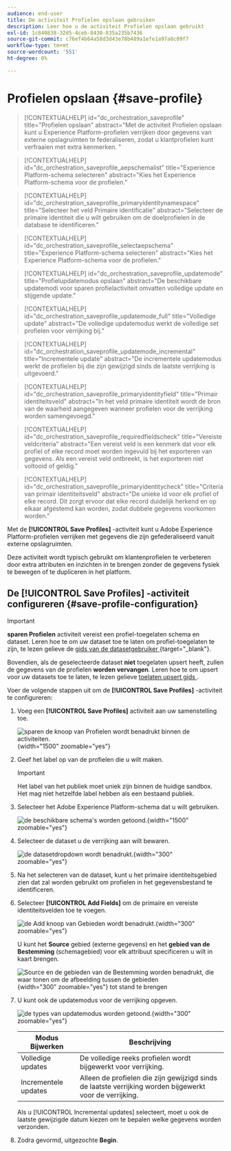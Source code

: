 ```yaml
---
audience: end-user
title: De activiteit Profielen opslaan gebruiken
description: Leer hoe u de activiteit Profielen opslaan gebruikt
exl-id: 1c840838-32d5-4ceb-8430-835a235b7436
source-git-commit: c76ef4b64a58d3d43e78b489a1efe1a97a8c09f7
workflow-type: tm+mt
source-wordcount: '551'
ht-degree: 0%

---
```


# Profielen opslaan {#save-profile}

>[!CONTEXTUALHELP]
>id="dc_orchestration_saveprofile"
>title="Profielen opslaan"
>abstract="Met de activiteit Profielen opslaan kunt u Experience Platform-profielen verrijken door gegevens van externe opslagruimten te federaliseren, zodat u klantprofielen kunt verfraaien met extra kenmerken. "

>[!CONTEXTUALHELP]
>id="dc_orchestration_saveprofile_aepschemalist"
>title="Experience Platform-schema selecteren"
>abstract="Kies het Experience Platform-schema voor de profielen."

>[!CONTEXTUALHELP]
>id="dc_orchestration_saveprofile_primaryidentitynamespace"
>title="Selecteer het veld Primaire identificatie"
>abstract="Selecteer de primaire identiteit die u wilt gebruiken om de doelprofielen in de database te identificeren."

>[!CONTEXTUALHELP]
>id="dc_orchestration_saveprofile_selectaepschema"
>title="Experience Platform-schema selecteren"
>abstract="Kies het Experience Platform-schema voor de profielen."

>[!CONTEXTUALHELP]
>id="dc_orchestration_saveprofile_updatemode"
>title="Profielupdatemodus opslaan"
>abstract="De beschikbare updatemodi voor sparen profielactiviteit omvatten volledige update en stijgende update."

>[!CONTEXTUALHELP]
>id="dc_orchestration_saveprofile_updatemode_full"
>title="Volledige update"
>abstract="De volledige updatemodus werkt de volledige set profielen voor verrijking bij."

>[!CONTEXTUALHELP]
>id="dc_orchestration_saveprofile_updatemode_incremental"
>title="Incrementele update"
>abstract="De incrementele updatemodus werkt de profielen bij die zijn gewijzigd sinds de laatste verrijking is uitgevoerd."

>[!CONTEXTUALHELP]
>id="dc_orchestration_saveprofile_primaryidentityfield"
>title="Primair identiteitsveld"
>abstract="In het veld primaire identiteit wordt de bron van de waarheid aangegeven wanneer profielen voor de verrijking worden samengevoegd."

>[!CONTEXTUALHELP]
>id="dc_orchestration_saveprofile_requiredfieldscheck"
>title="Vereiste veldcriteria"
>abstract="Een vereist veld is een kenmerk dat voor elk profiel of elke record moet worden ingevuld bij het exporteren van gegevens. Als een vereist veld ontbreekt, is het exporteren niet voltooid of geldig."

>[!CONTEXTUALHELP]
>id="dc_orchestration_saveprofile_primaryidentitycheck"
>title="Criteria van primair identiteitsveld"
>abstract="De unieke id voor elk profiel of elke record. Dit zorgt ervoor dat elke record duidelijk herkend en op elkaar afgestemd kan worden, zodat dubbele gegevens voorkomen worden."

Met de **[!UICONTROL Save Profiles]** -activiteit kunt u Adobe Experience Platform-profielen verrijken met gegevens die zijn gefederaliseerd vanuit externe opslagruimten.

Deze activiteit wordt typisch gebruikt om klantenprofielen te verbeteren door extra attributen en inzichten in te brengen zonder de gegevens fysiek te bewegen of te dupliceren in het platform.

## De [!UICONTROL Save Profiles] -activiteit configureren {#save-profile-configuration}

>[!IMPORTANT]
>
>**sparen Profielen** activiteit vereist een profiel-toegelaten schema en dataset. Leren hoe te om uw dataset toe te laten om profiel-toegelaten te zijn, te lezen gelieve de [ gids van de datasetgebruiker ](https://experienceleague.adobe.com/nl/docs/experience-platform/catalog/datasets/user-guide#enable-profile){target="_blank"}.
>
>Bovendien, als de geselecteerde dataset **niet** toegelaten upsert heeft, zullen de gegevens van de profielen **worden vervangen**. Leren hoe te om upsert voor uw datasets toe te laten, te lezen gelieve [ toelaten upsert gids ](https://experienceleague.adobe.com/nl/docs/experience-platform/catalog/datasets/enable-upsert).

Voer de volgende stappen uit om de **[!UICONTROL Save Profiles]** -activiteit te configureren:

1. Voeg een **[!UICONTROL Save Profiles]** activiteit aan uw samenstelling toe.

   ![ sparen de knoop van Profielen wordt benadrukt binnen de activiteiten.](../assets/save-profiles/save-profiles.png){width="1500" zoomable="yes"}

1. Geef het label op van de profielen die u wilt maken.

   >[!IMPORTANT]
   >
   >Het label van het publiek moet uniek zijn binnen de huidige sandbox. Het mag niet hetzelfde label hebben als een bestaand publiek.

1. Selecteer het Adobe Experience Platform-schema dat u wilt gebruiken.

   ![ de beschikbare schema&#39;s worden getoond.](../assets/save-profiles/select-schema.png){width="1500" zoomable="yes"}

1. Selecteer de dataset u de verrijking aan wilt bewaren.

   ![ de datasetdropdown wordt benadrukt.](../assets/save-profiles/select-dataset.png){width="300" zoomable="yes"}

1. Na het selecteren van de dataset, kunt u het primaire identiteitsgebied zien dat zal worden gebruikt om profielen in het gegevensbestand te identificeren.

1. Selecteer **[!UICONTROL Add Fields]** om de primaire en vereiste identiteitsvelden toe te voegen.

   ![ de Add knoop van Gebieden wordt benadrukt.](../assets/save-profiles/add-fields.png){width="300" zoomable="yes"}

   U kunt het **Source** gebied (externe gegevens) en het **gebied van de Bestemming** (schemagebied) voor elk attribuut specificeren u wilt in kaart brengen.

   ![ Source en de gebieden van de Bestemming worden benadrukt, die waar tonen om de afbeelding tussen de gebieden ](../assets/save-profiles/specify-mapping.png){width="300" zoomable="yes"} tot stand te brengen

1. U kunt ook de updatemodus voor de verrijking opgeven.

   ![ de types van updatemodus worden getoond.](../assets/save-profiles/select-update-mode.png){width="300" zoomable="yes"}

   | Modus Bijwerken | Beschrijving |
   | ----------- | ----------- |
   | Volledige updates | De volledige reeks profielen wordt bijgewerkt voor verrijking. |
   | Incrementele updates | Alleen de profielen die zijn gewijzigd sinds de laatste verrijking worden bijgewerkt voor de verrijking. |

   Als u [!UICONTROL Incremental updates] selecteert, moet u ook de laatste gewijzigde datum kiezen om te bepalen welke gegevens worden verzonden.

1. Zodra gevormd, uitgezochte **Begin**.
